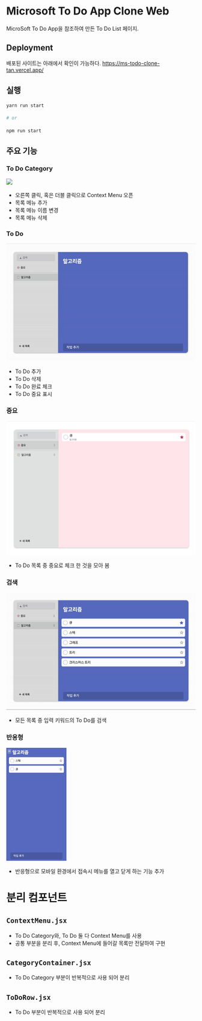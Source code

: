 # Microsoft To Do App Clone Web
MicroSoft To Do App을 참조하여 만든 To Do List 페이지.

## Deployment
배포된 사이트는 아래에서 확인이 가능하다.
https://ms-todo-clone-tan.vercel.app/

## 실행
```bash
yarn run start

# or

npm run start
```

## 주요 기능
### To Do Category
<img src="./public/help/usage1.gif" width="600" />

- 오른쪽 클릭, 혹은 더블 클릭으로 Context Menu 오픈
- 목록 메뉴 추가
- 목록 메뉴 이름 변경
- 목록 메뉴 삭제

### To Do
![](./public/help/usage2.gif)
- To Do 추가
- To Do 삭제
- To Do 완료 체크
- To Do 중요 표시

### 중요
<img src="./public/help/usage3.png" width="600" />

- To Do 목록 중 중요로 체크 한 것을 모아 봄

### 검색
![](./public/help/usage4.gif)
- 모든 목록 중 입력 키워드의 To Do를 검색

### 반응형
<img src="./public/help/usage5.gif" height="300" />

- 반응형으로 모바일 환경에서 접속시 메뉴를 열고 닫게 하는 기능 추가

# 분리 컴포넌트
## `ContextMenu.jsx`
- To Do Category와, To Do 둘 다 Context Menu를 사용
- 공통 부분을 분리 후, Context Menu에 들어갈 목록만 전달하여 구현

## `CategoryContainer.jsx`
- To Do Category 부분이 반복적으로 사용 되어 분리

## `ToDoRow.jsx`
- To Do 부분이 반복적으로 사용 되어 분리